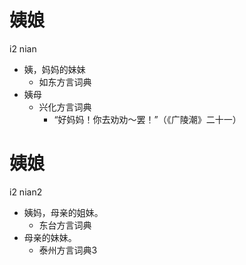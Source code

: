 # 姨娘
i2 nian
+ 姨，妈妈的妹妹
  * 如东方言词典
+ 姨母
  * 兴化方言词典
    - “好妈妈！你去劝劝～罢！”（《广陵潮》二十一）

# 姨娘
i2 nian2
+ 姨妈，母亲的姐妹。
  * 东台方言词典
+ 母亲的妹妹。
  * 泰州方言词典3
